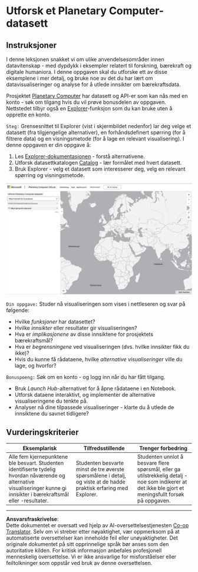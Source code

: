 <!--
CO_OP_TRANSLATOR_METADATA:
{
  "original_hash": "d1e05715f9d97de6c4f1fb0c5a4702c0",
  "translation_date": "2025-08-26T21:56:25+00:00",
  "source_file": "6-Data-Science-In-Wild/20-Real-World-Examples/assignment.md",
  "language_code": "no"
}
-->
# Utforsk et Planetary Computer-datasett

## Instruksjoner

I denne leksjonen snakket vi om ulike anvendelsesområder innen datavitenskap - med dypdykk i eksempler relatert til forskning, bærekraft og digitale humaniora. I denne oppgaven skal du utforske ett av disse eksemplene i mer detalj, og bruke noe av det du har lært om datavisualiseringer og analyse for å utlede innsikter om bærekraftsdata.

Prosjektet [Planetary Computer](https://planetarycomputer.microsoft.com/) har datasett og API-er som kan nås med en konto - søk om tilgang hvis du vil prøve bonusdelen av oppgaven. Nettstedet tilbyr også en [Explorer](https://planetarycomputer.microsoft.com/explore)-funksjon som du kan bruke uten å opprette en konto.

`Steg:`
Grensesnittet til Explorer (vist i skjermbildet nedenfor) lar deg velge et datasett (fra tilgjengelige alternativer), en forhåndsdefinert spørring (for å filtrere data) og en visningsmetode (for å lage en relevant visualisering). I denne oppgaven er din oppgave å:

 1. Les [Explorer-dokumentasjonen](https://planetarycomputer.microsoft.com/docs/overview/explorer/) - forstå alternativene.
 2. Utforsk datasettkatalogen [Catalog](https://planetarycomputer.microsoft.com/catalog) - lær formålet med hvert datasett.
 3. Bruk Explorer - velg et datasett som interesserer deg, velg en relevant spørring og visningsmetode.

![The Planetary Computer Explorer](../../../../translated_images/planetary-computer-explorer.c1e95a9b053167d64e2e8e4347cfb689e47e2037c33103fc1bbea1a149d4f85b.no.png)

`Din oppgave:`
Studer nå visualiseringen som vises i nettleseren og svar på følgende:
 * Hvilke _funksjoner_ har datasettet?
 * Hvilke _innsikter_ eller resultater gir visualiseringen?
 * Hva er _implikasjonene_ av disse innsiktene for prosjektets bærekraftsmål?
 * Hva er _begrensningene_ ved visualiseringen (dvs. hvilke innsikter fikk du ikke)?
 * Hvis du kunne få rådataene, hvilke _alternative visualiseringer_ ville du lage, og hvorfor?

`Bonuspoeng:`
Søk om en konto - og logg inn når du har fått tilgang.
 * Bruk _Launch Hub_-alternativet for å åpne rådataene i en Notebook.
 * Utforsk dataene interaktivt, og implementer de alternative visualiseringene du tenkte på.
 * Analyser nå dine tilpassede visualiseringer - klarte du å utlede de innsiktene du savnet tidligere?

## Vurderingskriterier

Eksemplarisk | Tilfredsstillende | Trenger forbedring
--- | --- | -- |
Alle fem kjernepunktene ble besvart. Studenten identifiserte tydelig hvordan nåværende og alternative visualiseringer kunne gi innsikter i bærekraftsmål eller -resultater. | Studenten besvarte minst de tre øverste spørsmålene i detalj, og viste at de hadde praktisk erfaring med Explorer. | Studenten unnlot å besvare flere spørsmål, eller ga utilstrekkelig detalj - noe som indikerer at det ikke ble gjort et meningsfullt forsøk på oppgaven. |

---

**Ansvarsfraskrivelse**:  
Dette dokumentet er oversatt ved hjelp av AI-oversettelsestjenesten [Co-op Translator](https://github.com/Azure/co-op-translator). Selv om vi streber etter nøyaktighet, vær oppmerksom på at automatiserte oversettelser kan inneholde feil eller unøyaktigheter. Det originale dokumentet på sitt opprinnelige språk bør anses som den autoritative kilden. For kritisk informasjon anbefales profesjonell menneskelig oversettelse. Vi er ikke ansvarlige for misforståelser eller feiltolkninger som oppstår ved bruk av denne oversettelsen.